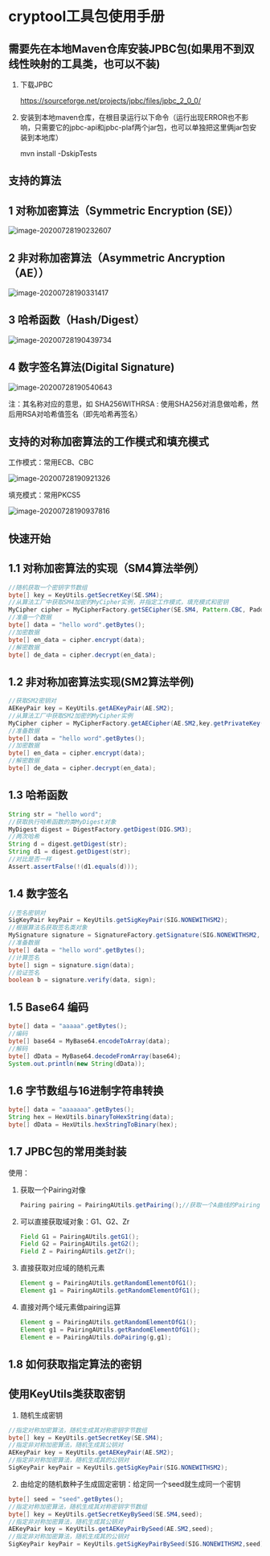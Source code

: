 # cryptool工具包使用手册

## 需要先在本地Maven仓库安装JPBC包(如果用不到双线性映射的工具类，也可以不装)

1. 下载JPBC

   https://sourceforge.net/projects/jpbc/files/jpbc_2_0_0/

2. 安装到本地maven仓库，在根目录运行以下命令（运行出现ERROR也不影响，只需要它的jpbc-api和jpbc-plaf两个jar包，也可以单独把这里俩jar包安装到本地库）

   mvn install -DskipTests 

## 支持的算法

## 1 对称加密算法（Symmetric Encryption (SE)）

![image-20200728190232607](C:\Users\Zhong\AppData\Roaming\Typora\typora-user-images\image-20200728190232607.png)

## 2 非对称加密算法（Asymmetric Ancryption （AE））

![image-20200728190331417](C:\Users\Zhong\AppData\Roaming\Typora\typora-user-images\image-20200728190331417.png)

## 3 哈希函数（Hash/Digest）

![image-20200728190439734](C:\Users\Zhong\AppData\Roaming\Typora\typora-user-images\image-20200728190439734.png)

## 4 数字签名算法(Digital  Signature)

![image-20200728190540643](C:\Users\Zhong\AppData\Roaming\Typora\typora-user-images\image-20200728190540643.png)

注：其名称对应的意思，如 SHA256WITHRSA : 使用SHA256对消息做哈希，然后用RSA对哈希值签名（即先哈希再签名）

## 支持的对称加密算法的工作模式和填充模式

工作模式：常用ECB、CBC

![image-20200728190921326](C:\Users\Zhong\AppData\Roaming\Typora\typora-user-images\image-20200728190921326.png)

填充模式：常用PKCS5

![image-20200728190937816](C:\Users\Zhong\AppData\Roaming\Typora\typora-user-images\image-20200728190937816.png)

## 快速开始

## 1.1 对称加密算法的实现（SM4算法举例）

```java
//随机获取一个密钥字节数组
byte[] key = KeyUtils.getSecretKey(SE.SM4);
//从算法工厂中获取SM4加密的MyCipher实例，并指定工作模式，填充模式和密钥
MyCipher cipher = MyCipherFactory.getSECipher(SE.SM4, Pattern.CBC, Padding.PKCS5,key);
//准备一个数据
byte[] data = "hello word".getBytes();
//加密数据
byte[] en_data = cipher.encrypt(data);
//解密数据
byte[] de_data = cipher.decrypt(en_data);
```

## 1.2 非对称加密算法实现(SM2算法举例)

```java
//获取SM2密钥对
AEKeyPair key = KeyUtils.getAEKeyPair(AE.SM2);
//从算法工厂中获取SM2加密的MyCipher实例
MyCipher cipher = MyCipherFactory.getAECipher(AE.SM2,key.getPrivateKey(),key.getPublicKey());
//准备数据
byte[] data = "hello word".getBytes();
//加密数据
byte[] en_data = cipher.encrypt(data);
//解密数据
byte[] de_data = cipher.decrypt(en_data);
```

## 1.3 哈希函数

```java
String str = "hello word";
//获取执行哈希函数的类MyDigest对象
MyDigest digest = DigestFactory.getDigest(DIG.SM3);
//两次哈希
String d = digest.getDigest(str);
String d1 = digest.getDigest(str);
//对比是否一样
Assert.assertFalse(!(d1.equals(d)));
```

## 1.4 数字签名

```java
//签名密钥对
SigKeyPair keyPair = KeyUtils.getSigKeyPair(SIG.NONEWITHSM2);
//根据算法名获取签名类对象
MySignature signature = SignatureFactory.getSignature(SIG.NONEWITHSM2, keyPair.getPrivateKey(), keyPair.getPublicKey());
//准备数据
byte[] data = "hello word".getBytes();
//计算签名
byte[] sign = signature.sign(data);
//验证签名
boolean b = signature.verify(data, sign);
```

## 1.5 Base64 编码

```java
byte[] data = "aaaaa".getBytes();
//编码
byte[] base64 = MyBase64.encodeToArray(data);
//解码
byte[] dData = MyBase64.decodeFromArray(base64);
System.out.println(new String(dData));
```

## 1.6 字节数组与16进制字符串转换

```java
byte[] data = "aaaaaaa".getBytes();
String hex = HexUtils.binaryToHexString(data);
byte[] dData = HexUtils.hexStringToBinary(hex);
```

## 1.7 JPBC包的常用类封装

使用：

1. 获取一个Pairing对像

   ```java
   Pairing pairing = PairingAUtils.getPairing();//获取一个A曲线的Pairing
   ```

2. 可以直接获取域对象：G1、G2、Zr

   ```java 
   Field G1 = PairingAUtils.getG1();
   Field G2 = PairingAUtils.getG2();
   Field Z = PairingAUtils.getZr();
   ```

3. 直接获取对应域的随机元素

   ```java
   Element g = PairingAUtils.getRandomElementOfG1();
   Element g1 = PairingAUtils.getRandomElementOfG1();
   ```

4. 直接对两个域元素做pairing运算

   ```java
   Element g = PairingAUtils.getRandomElementOfG1();
   Element g1 = PairingAUtils.getRandomElementOfG1();
   Element e = PairingAUtils.doPairing(g,g1);
   ```


## 1.8 如何获取指定算法的密钥

## 使用KeyUtils类获取密钥

1. 随机生成密钥

```java
//指定对称加密算法，随机生成其对称密钥字节数组
byte[] key = KeyUtils.getSecretKey(SE.SM4);
//指定非对称加密算法，随机生成其公钥对
AEKeyPair key = KeyUtils.getAEKeyPair(AE.SM2);
//指定非对称加密算法，随机生成其的公钥对
SigKeyPair keyPair = KeyUtils.getSigKeyPair(SIG.NONEWITHSM2);
```

2. 由给定的随机数种子生成固定密钥：给定同一个seed就生成同一个密钥

```java
byte[] seed = "seed".getBytes();
//指定对称加密算法，随机生成其对称密钥字节数组
byte[] key = KeyUtils.getSecretKeyBySeed(SE.SM4,seed);
//指定非对称加密算法，随机生成其公钥对
AEKeyPair key = KeyUtils.getAEKeyPairBySeed(AE.SM2,seed);
//指定非对称加密算法，随机生成其的公钥对
SigKeyPair keyPair = KeyUtils.getSigKeyPairBySeed(SIG.NONEWITHSM2,seed);
```

